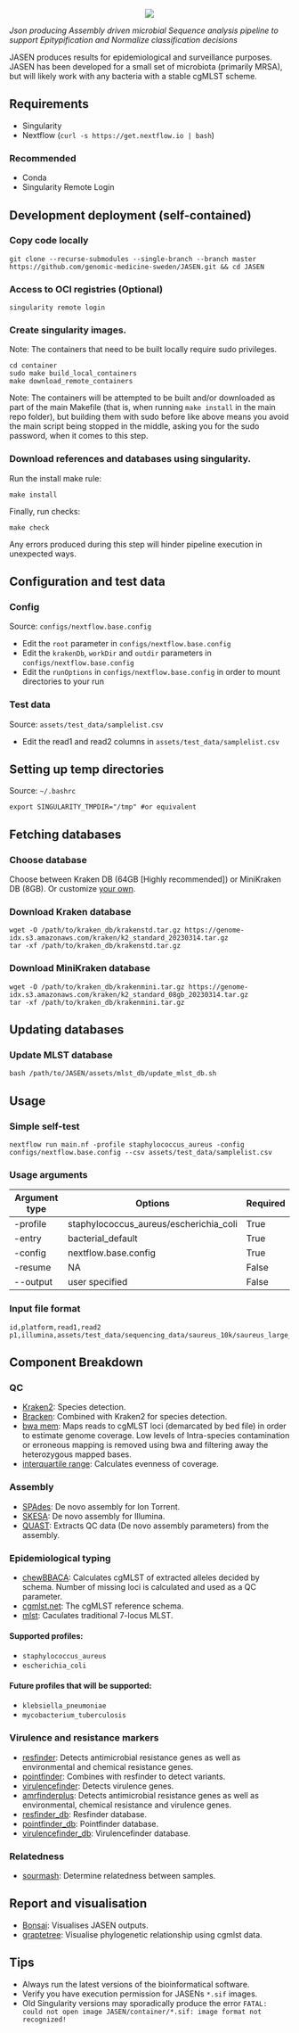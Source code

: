 <p align="center">
  <a href="https://github.com/genomic-medicine-sweden/JASEN">
    <img src="artwork/logo.png"/>
  </a>
</p>

_Json producing Assembly driven microbial Sequence analysis pipeline to support Epitypification and Normalize classification decisions_

JASEN produces results for epidemiological and surveillance purposes.
JASEN has been developed for a small set of microbiota (primarily MRSA), but will likely work with any bacteria with a stable cgMLST scheme.

## Requirements

* Singularity
* Nextflow (`curl -s https://get.nextflow.io | bash`)

### Recommended

* Conda
* Singularity Remote Login

## Development deployment (self-contained)

### Copy code locally

```
git clone --recurse-submodules --single-branch --branch master  https://github.com/genomic-medicine-sweden/JASEN.git && cd JASEN
```

### Access to OCI registries (Optional)

```
singularity remote login
```

### Create singularity images. 

Note: The containers that need to be built locally require sudo privileges.

```
cd container
sudo make build_local_containers
make download_remote_containers
```

Note: The containers will be attempted to be built and/or downloaded as part of
the main Makefile (that is, when running `make install` in the main repo
folder), but building them with sudo before like above means you avoid the main
script being stopped in the middle, asking you for the sudo password, when it
comes to this step.

### Download references and databases using singularity. 

Run the install make rule:

```
make install
```

Finally, run checks:

```
make check
```

Any errors produced during this step will hinder pipeline execution in
unexpected ways.

## Configuration and test data

### Config 
Source: `configs/nextflow.base.config`

* Edit the `root` parameter in `configs/nextflow.base.config`
* Edit the `krakenDb`, `workDir` and `outdir` parameters in `configs/nextflow.base.config`
* Edit the `runOptions` in `configs/nextflow.base.config` in order to mount directories to your run

### Test data
Source: `assets/test_data/samplelist.csv`

* Edit the read1 and read2 columns in `assets/test_data/samplelist.csv`

## Setting up temp directories
Source: `~/.bashrc`

```
export SINGULARITY_TMPDIR="/tmp" #or equivalent
```

## Fetching databases

### Choose database
Choose between Kraken DB (64GB [Highly recommended]) or MiniKraken DB (8GB).
Or customize [your own](https://benlangmead.github.io/aws-indexes/k2).

### Download Kraken database

```
wget -O /path/to/kraken_db/krakenstd.tar.gz https://genome-idx.s3.amazonaws.com/kraken/k2_standard_20230314.tar.gz
tar -xf /path/to/kraken_db/krakenstd.tar.gz
```

### Download MiniKraken database

```
wget -O /path/to/kraken_db/krakenmini.tar.gz https://genome-idx.s3.amazonaws.com/kraken/k2_standard_08gb_20230314.tar.gz
tar -xf /path/to/kraken_db/krakenmini.tar.gz
```

## Updating databases

### Update MLST database

```
bash /path/to/JASEN/assets/mlst_db/update_mlst_db.sh
```

## Usage

### Simple self-test

```
nextflow run main.nf -profile staphylococcus_aureus -config configs/nextflow.base.config --csv assets/test_data/samplelist.csv
```

### Usage arguments

| Argument type | Options                                | Required |
| ------------- | -------------------------------------- | -------- |
| -profile      | staphylococcus_aureus/escherichia_coli | True     |
| -entry        | bacterial_default                      | True     |
| -config       | nextflow.base.config                   | True     |
| -resume       | NA                                     | False    |
| --output      | user specified                         | False    |

### Input file format 

```csv
id,platform,read1,read2
p1,illumina,assets/test_data/sequencing_data/saureus_10k/saureus_large_R1_001.fastq.gz,assets/test_data/sequencing_data/saureus_10k/saureus_large_R2_001.fastq.gz
```

## Component Breakdown

### QC

* [Kraken2](https://ccb.jhu.edu/software/kraken2/): Species detection.
* [Bracken](https://ccb.jhu.edu/software/bracken/): Combined with Kraken2 for species detection.
* [bwa mem](https://github.com/lh3/bwa): Maps reads to cgMLST loci (demarcated by bed file) in order to estimate genome coverage. Low levels of Intra-species contamination or erroneous mapping is removed using bwa and filtering away the heterozygous mapped bases.
* [interquartile range](https://en.wikipedia.org/wiki/Interquartile_range): Calculates evenness of coverage.

### Assembly

* [SPAdes](http://cab.spbu.ru/software/spades/): De novo assembly for Ion Torrent.
* [SKESA](https://www.ridom.de/seqsphere/ug/v60/SKESA_Assembler.html): De novo assembly for Illumina.
* [QUAST](http://cab.spbu.ru/software/quast/): Extracts QC data (De novo assembly parameters) from the assembly.

### Epidemiological typing

* [chewBBACA](https://github.com/B-UMMI/chewBBACA/wiki): Calculates cgMLST of extracted alleles decided by schema. Number of missing loci is calculated and used as a QC parameter.
* [cgmlst.net](https://www.cgmlst.org/ncs/schema/141106/): The cgMLST reference schema.
* [mlst](https://github.com/tseemann/mlst): Caculates traditional 7-locus MLST.

#### Supported profiles:

* `staphylococcus_aureus`
* `escherichia_coli`

#### Future profiles that will be supported:

* `klebsiella_pneumoniae`
* `mycobacterium_tuberculosis`

### Virulence and resistance markers

* [resfinder](https://bitbucket.org/genomicepidemiology/resfinder/src/master/): Detects antimicrobial resistance genes as well as environmental and chemical resistance genes.
* [pointfinder](https://bitbucket.org/genomicepidemiology/pointfinder/src/master/): Combines with resfinder to detect variants.
* [virulencefinder](https://bitbucket.org/genomicepidemiology/virulencefinder/src/master/): Detects virulence genes.
* [amrfinderplus](https://github.com/ncbi/amr/wiki/Running-AMRFinderPlus): Detects antimicrobial resistance genes as well as environmental, chemical resistance and virulence genes.
* [resfinder_db](https://bitbucket.org/genomicepidemiology/resfinder_db/src/master/): Resfinder database.
* [pointfinder_db](https://bitbucket.org/genomicepidemiology/pointfinder_db/src/master/): Pointfinder database.
* [virulencefinder_db](https://bitbucket.org/genomicepidemiology/virulencefinder_db/src/master/): Virulencefinder database.

### Relatedness

* [sourmash](https://github.com/sourmash-bio/sourmash): Determine relatedness between samples.

## Report and visualisation

* [Bonsai](https://github.com/Clinical-Genomics-Lund/cgviz): Visualises JASEN outputs.
* [graptetree](https://github.com/achtman-lab/GrapeTree): Visualise phylogenetic relationship using cgmlst data.

## Tips

* Always run the latest versions of the bioinformatical software.
* Verify you have execution permission for JASENs `*.sif` images.
* Old Singularity versions may sporadically produce the error `FATAL: could not open image JASEN/container/*.sif: image format not recognized!`

